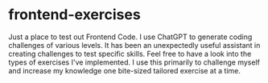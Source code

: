 # frontend-exercises
Just a place to test out Frontend Code. 
I use ChatGPT to generate coding challenges of various levels. It has been an unexpectedly useful assistant in creating challenges to test specific skills. 
Feel free to have a look into the types of exercises I've implemented.
I use this primarily to challenge myself and increase my knowledge one bite-sized tailored exercise at a time.
